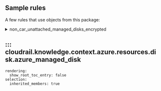 ## Sample rules
A few rules that use objects from this package:

<details>
<summary>non_car_unattached_managed_disks_encrypted</summary>

```python
--8<--
cloudrail/knowledge/rules/azure/non_context_aware/ensure_managed_disks_encrypted_rule.py
--8<--
```
</details>

## ::: cloudrail.knowledge.context.azure.resources.disk.azure_managed_disk
    rendering:
      show_root_toc_entry: false
    selection:
      inherited_members: true
